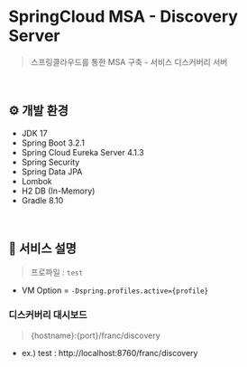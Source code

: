 # SpringCloud MSA - Discovery Server
> 스프링클라우드를 통한 MSA 구축 - 서비스 디스커버리 서버 

<br/>

## ⚙️ 개발 환경
- JDK 17
- Spring Boot 3.2.1
- Spring Cloud Eureka Server 4.1.3
- Spring Security
- Spring Data JPA
- Lombok
- H2 DB (In-Memory)
- Gradle 8.10

<br/>

## 📌 서비스 설명
> 프로파일 : `test`
- VM Option = `-Dspring.profiles.active={profile}`


### 디스커버리 대시보드
> {hostname}:{port}/franc/discovery
- ex.) test : http://localhost:8760/franc/discovery
